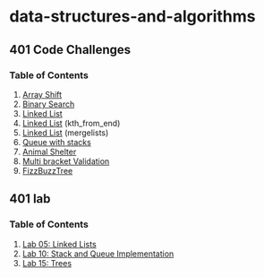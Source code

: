 # data-structures-and-algorithms

## 401 Code Challenges

### Table of Contents

1. [Array Shift](401-code-challenges/array-shift/README.md) 
2. [Binary Search](401-code-challenges/README/Binary-Search.md)
3. [Linked List](401-code-challenges/README/Linked-List-Code-Challenge.md)
4. [Linked List](401-code-challenges/README/Linked-List(kth_from_end).md) (kth_from_end)
5. [Linked List](401-code-challenges/README/Linked-List(merged_List).md) (mergelists)
6. [Queue with stacks](401-code-challenges/README/queue_with_stacks.md)
7. [Animal Shelter](401-code-challenges/README/queue_with_stacks.md)
8. [Multi bracket Validation](401-code-challenges/README/Multi-Bracket-Validation.md)
9. [FizzBuzzTree](401-code-challenges/README/FizzBuzzTree.md)

## 401 lab

### Table of Contents

1. [Lab 05: Linked Lists](401-code-challenges/README/Linked-Lists.md)
2. [Lab 10: Stack and Queue Implementation](401-code-challenges/README/Stack-Queue.md)
3. [Lab 15: Trees](401-code-challenges/README/Tree.md)

